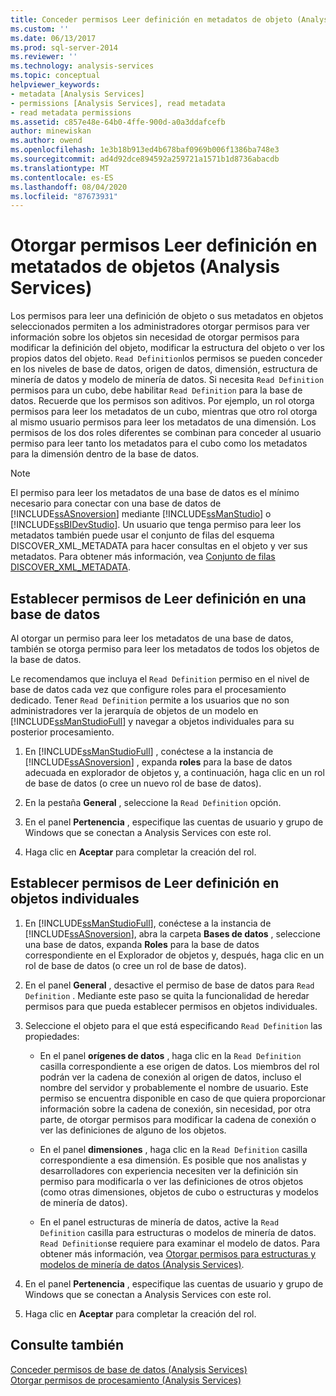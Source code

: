 ```yaml
---
title: Conceder permisos Leer definición en metadatos de objeto (Analysis Services) | Microsoft Docs
ms.custom: ''
ms.date: 06/13/2017
ms.prod: sql-server-2014
ms.reviewer: ''
ms.technology: analysis-services
ms.topic: conceptual
helpviewer_keywords:
- metadata [Analysis Services]
- permissions [Analysis Services], read metadata
- read metadata permissions
ms.assetid: c857e48e-64b0-4ffe-900d-a0a3ddafcefb
author: minewiskan
ms.author: owend
ms.openlocfilehash: 1e3b18b913ed4b678baf0969b006f1386ba748e3
ms.sourcegitcommit: ad4d92dce894592a259721a1571b1d8736abacdb
ms.translationtype: MT
ms.contentlocale: es-ES
ms.lasthandoff: 08/04/2020
ms.locfileid: "87673931"
---
```

# <a name="grant-read-definition-permissions-on-object-metadata-analysis-services"></a>Otorgar permisos Leer definición en metatados de objetos (Analysis Services)
  Los permisos para leer una definición de objeto o sus metadatos en objetos seleccionados permiten a los administradores otorgar permisos para ver información sobre los objetos sin necesidad de otorgar permisos para modificar la definición del objeto, modificar la estructura del objeto o ver los propios datos del objeto. `Read Definition`los permisos se pueden conceder en los niveles de base de datos, origen de datos, dimensión, estructura de minería de datos y modelo de minería de datos. Si necesita `Read Definition` permisos para un cubo, debe habilitar `Read Definition` para la base de datos. Recuerde que los permisos son aditivos. Por ejemplo, un rol otorga permisos para leer los metadatos de un cubo, mientras que otro rol otorga al mismo usuario permisos para leer los metadatos de una dimensión. Los permisos de los dos roles diferentes se combinan para conceder al usuario permiso para leer tanto los metadatos para el cubo como los metadatos para la dimensión dentro de la base de datos.  
  
> [!NOTE]  
>  El permiso para leer los metadatos de una base de datos es el mínimo necesario para conectar con una base de datos de [!INCLUDE[ssASnoversion](../../includes/ssasnoversion-md.md)] mediante [!INCLUDE[ssManStudio](../../includes/ssmanstudio-md.md)] o [!INCLUDE[ssBIDevStudio](../../includes/ssbidevstudio-md.md)]. Un usuario que tenga permiso para leer los metadatos también puede usar el conjunto de filas del esquema DISCOVER_XML_METADATA para hacer consultas en el objeto y ver sus metadatos. Para obtener más información, vea [Conjunto de filas DISCOVER_XML_METADATA](https://docs.microsoft.com/bi-reference/schema-rowsets/xml/discover-xml-metadata-rowset).  
  
## <a name="set-read-definition-permissions-on-a-database"></a>Establecer permisos de Leer definición en una base de datos  
 Al otorgar un permiso para leer los metadatos de una base de datos, también se otorga permiso para leer los metadatos de todos los objetos de la base de datos.  
  
 Le recomendamos que incluya el `Read Definition` permiso en el nivel de base de datos cada vez que configure roles para el procesamiento dedicado. Tener `Read Definition` permite a los usuarios que no son administradores ver la jerarquía de objetos de un modelo en [!INCLUDE[ssManStudioFull](../../includes/ssmanstudiofull-md.md)] y navegar a objetos individuales para su posterior procesamiento.  
  
1.  En [!INCLUDE[ssManStudioFull](../../includes/ssmanstudiofull-md.md)] , conéctese a la instancia de [!INCLUDE[ssASnoversion](../../includes/ssasnoversion-md.md)] , expanda **roles** para la base de datos adecuada en explorador de objetos y, a continuación, haga clic en un rol de base de datos (o cree un nuevo rol de base de datos).  
  
2.  En la pestaña **General** , seleccione la `Read Definition` opción.  
  
3.  En el panel **Pertenencia** , especifique las cuentas de usuario y grupo de Windows que se conectan a Analysis Services con este rol.  
  
4.  Haga clic en **Aceptar** para completar la creación del rol.  
  
## <a name="set-read-definition-permissions-on-individual-objects"></a>Establecer permisos de Leer definición en objetos individuales  
  
1.  En [!INCLUDE[ssManStudioFull](../../includes/ssmanstudiofull-md.md)], conéctese a la instancia de [!INCLUDE[ssASnoversion](../../includes/ssasnoversion-md.md)], abra la carpeta **Bases de datos** , seleccione una base de datos, expanda **Roles** para la base de datos correspondiente en el Explorador de objetos y, después, haga clic en un rol de base de datos (o cree un rol de base de datos).  
  
2.  En el panel **General** , desactive el permiso de base de datos para `Read Definition` . Mediante este paso se quita la funcionalidad de heredar permisos para que pueda establecer permisos en objetos individuales.  
  
3.  Seleccione el objeto para el que está especificando `Read Definition` las propiedades:  
  
    -   En el panel **orígenes de datos** , haga clic en la `Read Definition` casilla correspondiente a ese origen de datos. Los miembros del rol podrán ver la cadena de conexión al origen de datos, incluso el nombre del servidor y probablemente el nombre de usuario. Este permiso se encuentra disponible en caso de que quiera proporcionar información sobre la cadena de conexión, sin necesidad, por otra parte, de otorgar permisos para modificar la cadena de conexión o ver las definiciones de alguno de los objetos.  
  
    -   En el panel **dimensiones** , haga clic en la `Read Definition` casilla correspondiente a esa dimensión. Es posible que nos analistas y desarrolladores con experiencia necesiten ver la definición sin permiso para modificarla o ver las definiciones de otros objetos (como otras dimensiones, objetos de cubo o estructuras y modelos de minería de datos).  
  
    -   En el panel estructuras de minería de datos, active la `Read Definition` casilla para estructuras o modelos de minería de datos. `Read Definition`se requiere para examinar el modelo de datos. Para obtener más información, vea [Otorgar permisos para estructuras y modelos de minería de datos &#40;Analysis Services&#41;](grant-permissions-on-data-mining-structures-and-models-analysis-services.md).  
  
4.  En el panel **Pertenencia** , especifique las cuentas de usuario y grupo de Windows que se conectan a Analysis Services con este rol.  
  
5.  Haga clic en **Aceptar** para completar la creación del rol.  
  
## <a name="see-also"></a>Consulte también  
 [Conceder permisos de base de datos &#40;Analysis Services&#41;](grant-database-permissions-analysis-services.md)   
 [Otorgar permisos de procesamiento &#40;Analysis Services&#41;](grant-process-permissions-analysis-services.md)  
  
  
